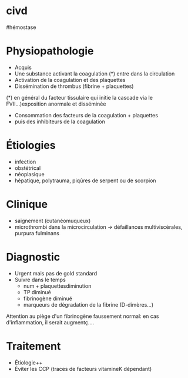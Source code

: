 # civd
#hémostase 



# Physiopathologie


- Acquis 
- Une substance activant la coagulation (*) entre dans la circulation 
- Activation de la coagulation et des plaquettes 
- Dissémination de thrombus (fibrine + plaquettes) 

(*) en général du facteur tissulaire qui initie la cascade via le FVII…)exposition anormale et disséminèe 

- Consommation des facteurs de la coagulation + plaquettes 
- puis des inhibiteurs de la coagulation 


# Étiologies


- infection 
- obstétrical 
- néoplasique 
- hépatique, polytrauma, piqûres de serpent ou de scorpion 


# Clinique


- saignement (cutanéomuqueux) 
- microthrombi dans la microcirculation -> défaillances multiviscérales, purpura fulminans 


# Diagnostic


- Urgent mais pas de gold standard 
- Suivre dans le temps 
    - num + plaquettesdiminution 
    - TP diminué 
    - fibrinogène diminué 
    - marqueurs de dégradation de la fibrine (D-dimères…) 

Attention au piège d'un fibrinogène faussement normal: en cas d'inflammation, il serait augmentç…. 


# Traitement


- Étiologie++ 
- Éviter les CCP (traces de facteurs vitamineK dépendant) 

